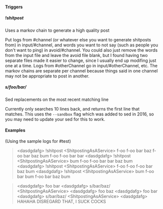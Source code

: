 #### Triggers
##### !shitpost
Uses a markov chain to generate a high quality post

Put logs from #channel (or whatever else you want to generate shitposts from) in input/#channel, and words you want to not say (such as people you don't want to ping) in avoid/#channel.  You could also just remove the words from the input file and leave the avoid file blank, but I found having two separate files made it easier to change, since I usually end up modifing just one at a time.  Logs from #otherChannel go in input/#otherChannel, etc.  The markov chains are separate per channel because things said in one channel may not be appropriate to post in another.

##### s/foo/bar/
Sed replacements on the most recent matching line

Currently only searches 10 lines back, and returns the first line that matches.  This uses the `--sandbox` flag which was added to sed in 2016, so you may need to update your sed for this to work.

#### Examples
(Using the sample logs for #test)
>\<dasdgdafg> !shitpost
>\<ShitpostingAsAService> f-oo f-oo bar baz f-oo bar baz bum f-oo f-oo bar bar
>\<dasdgdafg> !shitpost
>\<ShitpostingAsAService> bum f-oo f-oo bar bar baz bum
>\<dasdgdafg> !shitpost
>\<ShitpostingAsAService> f-oo f-oo f-oo bar baz bum
>\<dasdgdafg> !shitpost
>\<ShitpostingAsAService> bum f-oo bar bum f-oo bar baz bum

>\<dasdgdafg> foo bar
>\<dasdgdafg> s/bar/baz/
>\<ShitpostingAsAService> \<dasdgdafg> foo baz
>\<dasdgdafg> foo bar
>\<dasdgdafg> s/bar/baz/
>\<ShitpostingAsAService> \<dasdgdafg> HAHAHA DISREGARD THAT, I SUCK COCKS